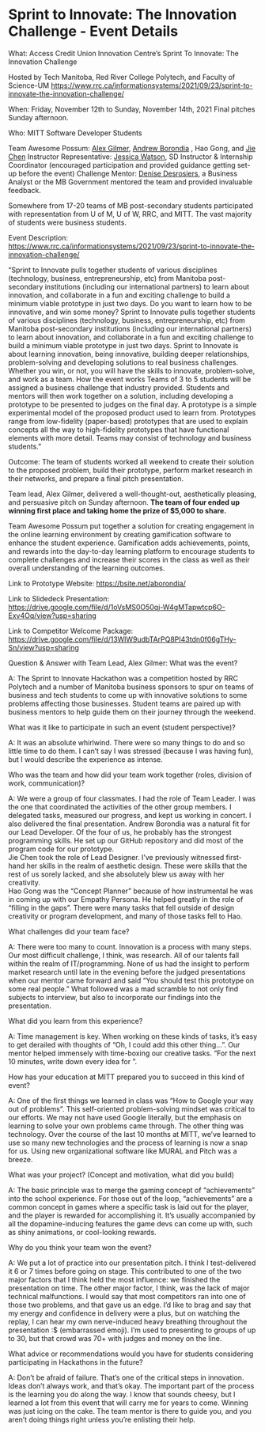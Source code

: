 # Sprint to Innovate: The Innovation Challenge - Event Details

What: Access Credit Union Innovation Centre’s Sprint To Innovate: The Innovation Challenge

Hosted by Tech Manitoba, Red River College Polytech, and Faculty of Science-UM
https://www.rrc.ca/informationsystems/2021/09/23/sprint-to-innovate-the-innovation-challenge/ 

When: Friday, November 12th to Sunday, November 14th, 2021
Final pitches Sunday afternoon.

Who: MITT Software Developer Students

Team Awesome Possum: [Alex Gilmer](https://www.linkedin.com/in/alex-gilmer-4bb6b6210/), [Andrew Borondia](https://www.linkedin.com/in/aborondia/) , Hao Gong, and [Jie Chen](https://www.linkedin.com/in/jie-chen-sd-linkin/)
Instructor Representative: [Jessica Watson](https://www.linkedin.com/in/coachjessicawatson/), SD Instructor & Internship Coordinator (encouraged participation and provided guidance getting set-up before the event)
Challenge Mentor: [Denise Desrosiers](https://www.linkedin.com/in/denisedesrosiers/), a Business Analyst or the MB Government mentored the team and provided invaluable feedback.

Somewhere from 17-20 teams of MB post-secondary students participated with representation from U of M, U of W, RRC, and MITT. The vast majority of students were business students.

Event Description:
https://www.rrc.ca/informationsystems/2021/09/23/sprint-to-innovate-the-innovation-challenge/ 


“Sprint to Innovate pulls together students of various disciplines (technology, business, entrepreneurship, etc) from Manitoba post-secondary institutions (including our international partners) to learn about innovation, and collaborate in a fun and exciting challenge to build a minimum viable prototype in just two days.
Do you want to learn how to be innovative, and win some money?
Sprint to Innovate pulls together students of various disciplines (technology, business, entrepreneurship, etc) from Manitoba post-secondary institutions (including our international partners) to learn about innovation, and collaborate in a fun and exciting challenge to build a minimum viable prototype in just two days.
Sprint to Innovate is about learning innovation, being innovative, building deeper relationships, problem-solving and developing solutions to real business challenges. Whether you win, or not, you will have the skills to innovate, problem-solve, and work as a team.
How the event works
Teams of 3 to 5 students will be assigned a business challenge that industry provided. Students and mentors will then work together on a solution, including developing a prototype to be presented to judges on the final day. A prototype is a simple experimental model of the proposed product used to learn from. Prototypes range from low-fidelity (paper-based) prototypes that are used to explain concepts all the way to high-fidelity prototypes that have functional elements with more detail. Teams may consist of technology and business students.”

Outcome: 
The team of students worked all weekend to create their solution to the proposed problem, build their prototype, perform market research in their networks, and prepare a final pitch presentation. 

Team lead, Alex Gilmer, delivered a well-thought-out, aesthetically pleasing, and persuasive pitch on Sunday afternoon. **The team of four ended up winning first place and taking home the prize of $5,000 to share.**

Team Awesome Possum put together a solution for creating engagement in the online learning environment by creating gamification software to enhance the student experience. Gamification adds achievements, points, and rewards into the day-to-day learning platform to encourage students to complete challenges and increase their scores in the class as well as their overall understanding of the learning outcomes. 

Link to Prototype Website: https://bsite.net/aborondia/ 

Link to Slidedeck Presentation: https://drive.google.com/file/d/1oVsMS0O50qj-W4gMTapwtcp6O-Exv4Oq/view?usp=sharing 

Link to Competitor Welcome Package: 
https://drive.google.com/file/d/13WlW9udbTArPQ8PI43tdn0f06gTHy-Sn/view?usp=sharing

Question & Answer with Team Lead, Alex Gilmer:
What was the event?

A: The Sprint to Innovate Hackathon was a competition hosted by RRC Polytech and a number of Manitoba business sponsors to spur on teams of business and tech students to come up with innovative solutions to some problems affecting those businesses.  Student teams are paired up with business mentors to help guide them on their journey through the weekend. 

What was it like to participate in such an event (student perspective)?

A:  It was an absolute whirlwind.  There were so many things to do and so little time to do them.  I can’t say I was stressed (because I was having fun), but I would describe the experience as intense.  

Who was the team and how did your team work together (roles, division of work, communication)?

A: We were a group of four classmates.  I had the role of Team Leader.  I was the one that coordinated the activities of the other group members.  I delegated tasks, measured our progress, and kept us working in concert.  I also delivered the final presentation. 
Andrew Borondia was a natural fit for our Lead Developer.  Of the four of us, he probably has the strongest programming skills.  He set up our GitHub repository and did most of the program code for our prototype.  
Jie Chen took the role of Lead Designer.  I’ve previously witnessed first-hand her skills in the realm of aesthetic design.  These were skills that the rest of us sorely lacked, and she absolutely blew us away with her creativity.  
Hao Gong was the “Concept Planner” because of how instrumental he was in coming up with our Empathy Persona. He helped greatly in the role of “filling in the gaps”.  There were many tasks that fell outside of design creativity or program development, and many of those tasks fell to Hao. 

What challenges did your team face?

A: There were too many to count.  Innovation is a process with many steps.  Our most difficult challenge, I think, was research.  All of our talents fall within the realm of IT/programming.  None of us had the insight to perform market research until late in the evening before the judged presentations when our mentor came forward and said “You should test this prototype on some real people.”  What followed was a mad scramble to not only find subjects to interview, but also to incorporate our findings into the presentation.  

What did you learn from this experience? 

A: Time management is key.  When working on these kinds of tasks, it’s easy to get derailed with thoughts of “Oh, I could add this other thing…”.  Our mentor helped immensely with time-boxing our creative tasks.  “For the next 10 minutes, write down every idea for <blank>”.  

How has your education at MITT prepared you to succeed in this kind of event?

A: One of the first things we learned in class was “How to Google your way out of problems”.  This self-oriented problem-solving mindset was critical to our efforts.  We may not have used Google literally, but the emphasis on learning to solve your own problems came through.  The other thing was technology.  Over the course of the last 10 months at MITT, we’ve learned to use so many new technologies and the process of learning is now a snap for us.  Using new organizational software like MURAL and Pitch was a breeze.  

What was your project? (Concept and motivation, what did you build)

A: The basic principle was to merge the gaming concept of “achievements” into the school experience.  For those out of the loop, “achievements” are a common concept in games where a specific task is laid out for the player, and the player is rewarded for accomplishing it.  It’s usually accompanied by all the dopamine-inducing features the game devs can come up with, such as shiny animations, or cool-looking rewards.  

Why do you think your team won the event?

A: We put a lot of practice into our presentation pitch.  I think I test-delivered it 6 or 7 times before going on stage.  This contributed to one of the two major factors that I think held the most influence: we finished the presentation on time.  The other major factor, I think, was the lack of major technical malfunctions.  I would say that most competitors ran into one of those two problems, and that gave us an edge.  I’d like to brag and say that my energy and confidence in delivery were a plus, but on watching the replay, I can hear my own nerve-induced heavy breathing throughout the presentation :$ (embarrassed emoji).  I’m used to presenting to groups of up to 30, but that crowd was 70+ with judges and money on the line.  

What advice or recommendations would you have for students considering participating in Hackathons in the future?

A: Don’t be afraid of failure.  That’s one of the critical steps in innovation.  Ideas don’t always work, and that’s okay.  The important part of the process is the learning you do along the way.  I know that sounds cheesy, but I learned a lot from this event that will carry me for years to come.  Winning was just icing on the cake.  The team mentor is there to guide you, and you aren’t doing things right unless you’re enlisting their help. 

